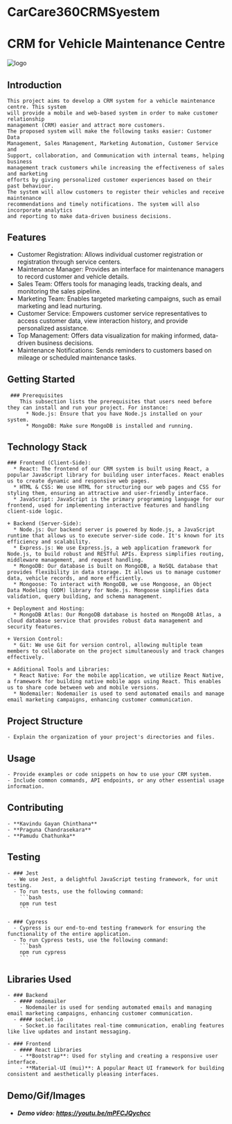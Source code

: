 # CarCare360CRMSyestem
# CRM for Vehicle Maintenance Centre

![logo](https://github.com/kgchinthana/CarCare360CRMSyestem/assets/119396480/9fb554f1-e7f6-4553-8e02-4561e53b60d2)

## Introduction 
    This project aims to develop a CRM system for a vehicle maintenance centre. This system
    will provide a mobile and web-based system in order to make customer relationship
    management (CRM) easier and attract more customers.
    The proposed system will make the following tasks easier: Customer Data
    Management, Sales Management, Marketing Automation, Customer Service and
    Support, collaboration, and Communication with internal teams, helping business
    management track customers while increasing the effectiveness of sales and marketing
    efforts by giving personalized customer experiences based on their past behaviour.
    The system will allow customers to register their vehicles and receive maintenance
    recommendations and timely notifications. The system will also incorporate analytics
    and reporting to make data-driven business decisions.

## Features
   * Customer Registration: Allows individual customer registration or registration through service centers.
  * Maintenance Manager: Provides an interface for maintenance managers to record customer and vehicle details.
  * Sales Team: Offers tools for managing leads, tracking deals, and monitoring the sales pipeline.
  * Marketing Team: Enables targeted marketing campaigns, such as email marketing and lead nurturing.
  * Customer Service: Empowers customer service representatives to access customer data, view interaction history, and provide personalized assistance.
  * Top Management: Offers data visualization for making informed, data-driven business decisions.
  * Maintenance Notifications: Sends reminders to customers based on mileage or scheduled maintenance tasks.

## Getting Started
     ### Prerequisites
        This subsection lists the prerequisites that users need before they can install and run your project. For instance:
          * Node.js: Ensure that you have Node.js installed on your system.
          * MongoDB: Make sure MongoDB is installed and running.

## Technology Stack
    ### Frontend (Client-Side):
      * React: The frontend of our CRM system is built using React, a popular JavaScript library for building user interfaces. React enables us to create dynamic and responsive web pages.
      * HTML & CSS: We use HTML for structuring our web pages and CSS for styling them, ensuring an attractive and user-friendly interface.
      * JavaScript: JavaScript is the primary programming language for our frontend, used for implementing interactive features and handling client-side logic.
        
    + Backend (Server-Side):
      * Node.js: Our backend server is powered by Node.js, a JavaScript runtime that allows us to execute server-side code. It's known for its efficiency and scalability.
      * Express.js: We use Express.js, a web application framework for Node.js, to build robust and RESTful APIs. Express simplifies routing, middleware management, and request handling.
      * MongoDB: Our database is built on MongoDB, a NoSQL database that provides flexibility in data storage. It allows us to manage customer data, vehicle records, and more efficiently.
      * Mongoose: To interact with MongoDB, we use Mongoose, an Object Data Modeling (ODM) library for Node.js. Mongoose simplifies data validation, query building, and schema management.
        
    + Deployment and Hosting:
      * MongoDB Atlas: Our MongoDB database is hosted on MongoDB Atlas, a cloud database service that provides robust data management and security features.
    
    + Version Control:
      * Git: We use Git for version control, allowing multiple team members to collaborate on the project simultaneously and track changes effectively.

    + Additional Tools and Libraries:
      * React Native: For the mobile application, we utilize React Native, a framework for building native mobile apps using React. This enables us to share code between web and mobile versions.
      * Nodemailer: Nodemailer is used to send automated emails and manage email marketing campaigns, enhancing customer communication.

## Project Structure
    - Explain the organization of your project's directories and files.

## Usage
    - Provide examples or code snippets on how to use your CRM system.
    - Include common commands, API endpoints, or any other essential usage information.

## Contributing
    - **Kavindu Gayan Chinthana**
    - **Praguna Chandrasekara**
    - **Pamudu Chathunka**

## Testing
    - ### Jest
      - We use Jest, a delightful JavaScript testing framework, for unit testing.
      - To run tests, use the following command:
        ```bash
        npm run test
        ```

    - ### Cypress
      - Cypress is our end-to-end testing framework for ensuring the functionality of the entire application.
      - To run Cypress tests, use the following command:
        ```bash
        npm run cypress
        ```

## Libraries Used
    - ### Backend
      - #### nodemailer
        - Nodemailer is used for sending automated emails and managing email marketing campaigns, enhancing customer communication.
      - #### socket.io
        - Socket.io facilitates real-time communication, enabling features like live updates and instant messaging.

    - ### Frontend
      - #### React Libraries
        - **Bootstrap**: Used for styling and creating a responsive user interface.
        - **Material-UI (mui)**: A popular React UI framework for building consistent and aesthetically pleasing interfaces.

## Demo/Gif/Images
  - ##### Demo video: https://youtu.be/mPFCJQychcc
